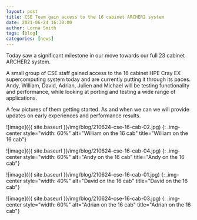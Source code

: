 ```yaml
---
layout: post
title: CSE Team gain access to the 16 cabinet ARCHER2 system
date: 2021-06-24 16:30:00
author: Lorna Smith
tags: [blog] 
categories: [news]
---
```




Today saw a significant milestone in our move towards our full 23 cabinet ARCHER2 system. 

A small group of CSE staff gained access to the 16 cabinet HPE Cray EX supercomputing system today and are currently putting it through its paces. Andy, William, David, Adrian, Julien and Michael will be testing functionality and performance, while looking at porting and testing a wide range of applications. 

A few pictures of them getting started. As and when we can we will provide updates on early experiences and performance results.



![image]({{ site.baseurl }}/img/blog/210624-cse-16-cab-02.jpg)
{: .img-center style="width: 60%" 
alt="William on the 16 cab" 
title="William on the 16 cab"}

![image]({{ site.baseurl }}/img/blog/210624-cse-16-cab-04.jpg)
{: .img-center style="width: 60%" 
alt="Andy on the 16 cab" 
title="Andy on the 16 cab"}

![image]({{ site.baseurl }}/img/blog/210624-cse-16-cab-01.jpg)
{: .img-center style="width: 40%" 
alt="David on the 16 cab" 
title="David on the 16 cab"}


![image]({{ site.baseurl }}/img/blog/210624-cse-16-cab-03.jpg)
{: .img-center style="width: 60%" 
alt="Adrian on the 16 cab" 
title="Adrian on the 16 cab"}